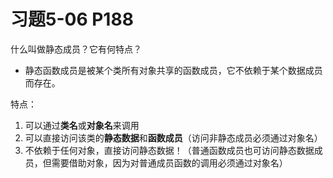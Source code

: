# 习题5-06 P188
什么叫做静态成员？它有何特点？

- 静态函数成员是被某个类所有对象共享的函数成员，它不依赖于某个数据成员而存在。

特点：
1. 可以通过**类名**或**对象名**来调用
2. 可以直接访问该类的**静态数据**和**函数成员**（访问非静态成员必须通过对象名）
3. 不依赖于任何对象，直接访问静态数据！（普通函数成员也可访问静态数据成员，但需要借助对象，因为对普通成员函数的调用必须通过对象名）